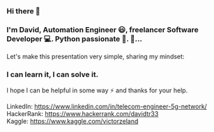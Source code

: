 ### Hi there 👋
### I'm David, Automation Engineer :smiley:, freelancer Software Developer :computer:. Python passionate :snake:.  :rocket:...

Let's make this presentation very simple, sharing my mindset: 
### I can learn it, I can solve it.

I hope I can be helpful in some way :zap: and thanks for your help.

LinkedIn: https://www.linkedin.com/in/telecom-engineer-5g-network/ </br>
HackerRank: https://www.hackerrank.com/davidtr33 </br>
Kaggle: https://www.kaggle.com/victorzeland


